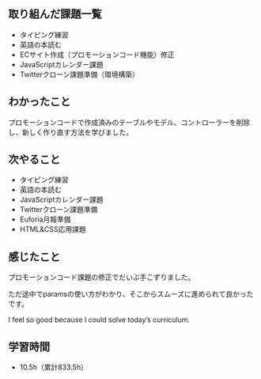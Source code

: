 ## 取り組んだ課題一覧
- タイピング練習
- 英語の本読む
- ECサイト作成（プロモーションコード機能）修正
- JavaScriptカレンダー課題
- Twitterクローン課題準備（環境構築）
## わかったこと
プロモーションコードで作成済みのテーブルやモデル、コントローラーを削除し、新しく作り直す方法を学びました。
## 次やること
- タイピング練習
- 英語の本読む
- JavaScriptカレンダー課題
- Twitterクローン課題準備
- Euforia月報準備
- HTML&CSS応用課題
## 感じたこと
プロモーションコード課題の修正でだいぶ手こずりました。

ただ途中でparamsの使い方がわかり、そこからスムーズに進められて良かったです。

I feel so good because I could solve today’s curriculum.

## 学習時間
- 10.5h（累計833.5h）
